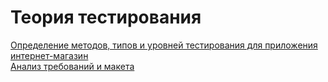 # Теория тестирования  
[Определение методов, типов и уровней тестирования для приложения интернет-магазин](https://docs.google.com/spreadsheets/d/1OYgsIo1y7UY_5nngTj_YCSbkfShTP2gfDR_HlYKmSps/edit?usp=sharing)  
[Анализ требований и макета](https://docs.google.com/spreadsheets/d/1KgpBdWUMxUVawX8Uc0UJxDESpd1JeKfi9b74AE8C4pw/edit?usp=sharing) 
